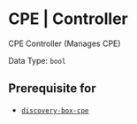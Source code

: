 # CPE | Controller

CPE Controller (Manages CPE)

Data Type: `bool`

## Prerequisite for

- [`discovery-box-cpe`](../../../admin/discovery/box/cpe.md)
